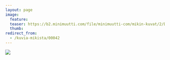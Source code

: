 ```yaml
---
layout: page
image:
  feature:
  teaser: https://b2.minimuutti.com/file/minimuutti-com/mikin-kuvat/2/DSC24036-245px.jpg
  thumb:
redirect_from:
  - /kuvia-mikista/00042
---
```


![](https://b2.minimuutti.com/file/minimuutti-com/mikin-kuvat/3/DSC24036-800px.jpg)
